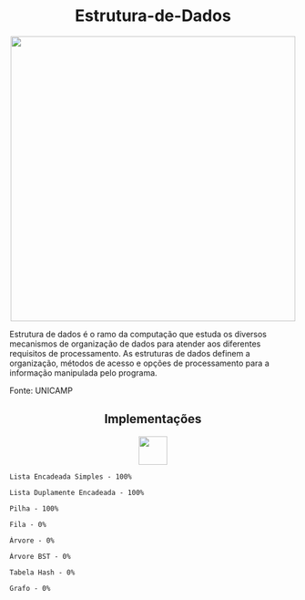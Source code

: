 <h1 align=center><b>Estrutura-de-Dados</b></h1>
<p align="center">
  <img width="500" src="https://www.luisdev.com.br/wp-content/uploads/2021/04/ESTRUTURA-DE-DADOS-COM-C.png">
 </p>

Estrutura de dados é o ramo da computação que estuda os diversos mecanismos de organização de dados para atender aos diferentes requisitos de processamento. As estruturas de dados definem a organização, métodos de acesso e opções de processamento para a informação manipulada pelo programa.

Fonte: UNICAMP

<h2 align=center>Implementações</h2>
<p align="center">
  <img align="center" width="50" src="https://www.stickersdevs.com.br/wp-content/uploads/2022/01/java-adesivo-sticker.png">
</p>

```
Lista Encadeada Simples - 100%
```
```
Lista Duplamente Encadeada - 100%
```
```
Pilha - 100%
```
```
Fila - 0%
```
```
Árvore - 0%
```
```
Árvore BST - 0%
```
```
Tabela Hash - 0%
```
```
Grafo - 0%
```
